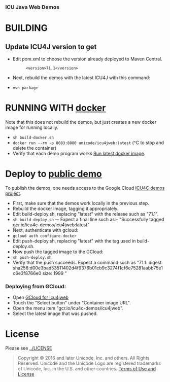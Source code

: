 ### ICU Java Web Demos

# BUILDING

## Update ICU4J version to get
* Edit pom.xml to choose the version already deployed to Maven Central.

```      <artifactId>icu4j</artifactId>
         <version>71.1</version>
```
* Next, rebuild the demos with the latest ICU4J with this command:
- `mvn package`


# RUNNING WITH [docker](https://docker.io)
Note that this does not rebuild the demos, but just creates a new docker image for running locally.

- `sh build-docker.sh`
- `docker run --rm -p 8083:8080 unicode/icu4jweb:latest`  (^C to stop and delete the container)
- Verify that each demo program works [Run latest docker image](http://127.0.0.1:8083/icu4jweb/).

# Deploy to [public demo](https://icu4j-demos.unicode.org/icu4jweb/)
To publish the demos, one needs access to the Google Cloud [ICU4C demos project](https://pantheon.corp.google.com/run/deploy/us-central1/icu4jweb?project=icu4c-demos).

- First, make sure that the demos work locally in the previous step.
- Rebuild the docker image, tagging it appropriately.
- Edit build-deploy.sh, replacing "latest" with the release such as "71.1".
- `sh build-deploy.sh`
-- Expect a final line such as:- "Successfully tagged gcr.io/icu4c-demos/icu4jweb:latest"
- Next, authenticate with gcloud:
- `gcloud auth configure-docker`
- Edit push-deploy.sh, replacing "latest" with the tag used in build-deploy.sh.
- Now push the tagged image to the GCloud:
- `sh push-deploy.sh`
- Verify that the push succeeds. Expect a command such as
"71.1: digest: sha256:d00e3bad53511402d4f9376b01cb9c3274f1cf6e75281aabb75e1c6e3f8766e0 size: 1999
"

### Deploying from GCloud:
- Open [GCloud for icu4jweb](https://pantheon.corp.google.com/run/deploy/us-central1/icu4jweb?project=icu4c-demos)
- Touch the "Select button" under "Container image URL".
- Open the menu item "gcr.io/icu4c-demos/icu4jweb".
- Select the latest image that was pushed.
# License

Please see [../LICENSE](../LICENSE)

> Copyright © 2016 and later Unicode, Inc. and others. All Rights Reserved.
Unicode and the Unicode Logo are registered trademarks 
of Unicode, Inc. in the U.S. and other countries.
[Terms of Use and License](http://www.unicode.org/copyright.html)
